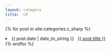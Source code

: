 ```yaml
---
layout: category
title:  C#
---
```


{% for post in site.categories.c_sharp %}
 <li><span>{{ post.date | date_to_string }}</span> &nbsp; <a href="{{ post.url }}">{{ post.title }}</a></li>
{% endfor %}

